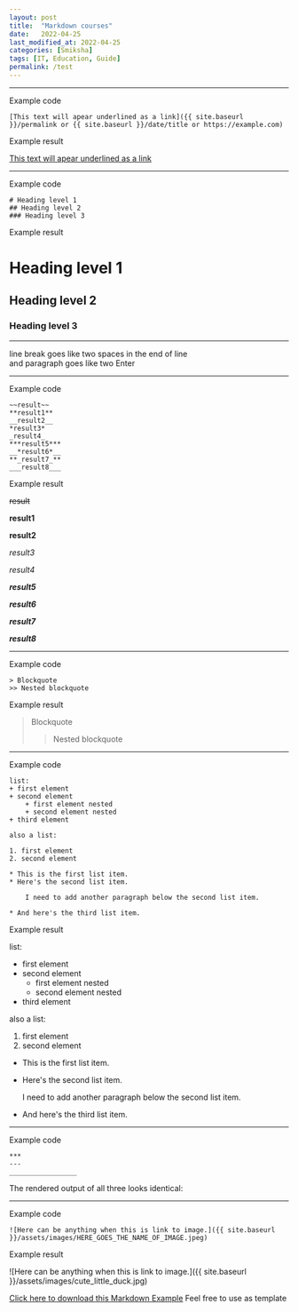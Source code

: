 ```yaml
---
layout: post
title:  "Markdown courses"
date:   2022-04-25 
last_modified_at: 2022-04-25 
categories: [Smiksha]
tags: [IT, Education, Guide]
permalink: /test
---
```



***
Example code

	[This text will apear underlined as a link]({{ site.baseurl }}/permalink or {{ site.baseurl }}/date/title or https://example.com)

Example result

[This text will apear underlined as a link](https://example.com)

***	
Example code

	# Heading level 1
	## Heading level 2
	### Heading level 3
	
Example result

# Heading level 1
## Heading level 2
### Heading level 3

***

line break goes like two spaces in the end of line  
and paragraph goes like two Enter

***
Example code
	
	~~result~~
	**result1**
	__result2__
	*result3*
	_result4_
	***result5***
	__*result6*__
	**_result7_**
	___result8___
	
Example result

~~result~~

**result1**

__result2__

*result3*

_result4_

***result5***

__*result6*__

**_result7_**

___result8___

***
Example code

	> Blockquote
	>> Nested blockquote

Example result

> Blockquote
>> Nested blockquote

***
Example code

	list:
	+ first element
	+ second element
		+ first element nested
		+ second element nested
	+ third element

	also a list:

	1. first element
	2. second element

	* This is the first list item.
	* Here's the second list item.

	    I need to add another paragraph below the second list item.

	* And here's the third list item.

Example result 

list:
+ first element
+ second element
	+ first element nested
	+ second element nested
+ third element

also a list:

1. first element
2. second element

* This is the first list item.
* Here's the second list item.

    I need to add another paragraph below the second list item.

* And here's the third list item.

***
Example code

	***
	---
	_________________
	
The rendered output of all three looks identical:

***

Example code

	![Here can be anything when this is link to image.]({{ site.baseurl }}/assets/images/HERE_GOES_THE_NAME_OF_IMAGE.jpeg)

Example result

![Here can be anything when this is link to image.]({{ site.baseurl }}/assets/images/cute_little_duck.jpg)

<a href="" download >Click here to download this Markdown Example</a> Feel free to use as template
